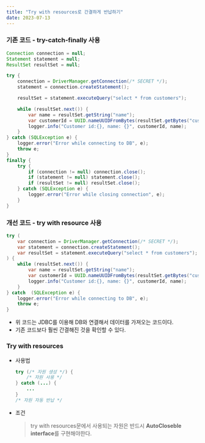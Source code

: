 ```yaml
---
title: "Try with resources로 간결하게 반납하기"
date: 2023-07-13
---
```



### 기존 코드 - try-catch-finally 사용
```java
Connection connection = null;
Statement statement = null;
ResultSet resultSet = null;

try {
    connection = DriverManager.getConnection(/* SECRET */);
    statement = connection.createStatement();

    resultSet = statement.executeQuery("select * from customers");

    while (resultSet.next()) {
        var name = resultSet.getString("name");
        var customerId = UUID.nameUUIDFromBytes(resultSet.getBytes("customer_id"));
        logger.info("Customer id:{}, name: {}", customerId, name);
    }
} catch (SQLException e) {
    logger.error("Error while connecting to DB", e);
    throw e;
}
finally {
    try {
        if (connection != null) connection.close();
        if (statement != null) statement.close();
        if (resultSet != null) resultSet.close();
    } catch (SQLException e) {
        logger.error("Error while closing connection", e);
    }
}
```


### 개선 코드 - try with resource 사용
```java
try (
    var connection = DriverManager.getConnection(/* SECRET */);
    var statement = connection.createStatement();
    var resultSet = statement.executeQuery("select * from customers");
) {
    while (resultSet.next()) {
        var name = resultSet.getString("name");
        var customerId = UUID.nameUUIDFromBytes(resultSet.getBytes("customer_id"));
        logger.info("Customer id:{}, name: {}", customerId, name);
    }
} catch  (SQLException e) {
    logger.error("Error while connecting to DB", e);
    throw e;
}
```
- 위 코드는 JDBC를 이용해 DB와 연결해서 데이터를 가져오는 코드이다.
- 기존 코드보다 훨씬 간결해진 것을 확인할 수 있다.

### Try with resources
- 사용법
    ```java
    try (/* 자원 생성 */) {
        /* 자원 사용 */
    } catch (...) {
        ...
    }
    /* 자원 자동 반납 */
    ```
- 조건
    > try with resources문에서 사용되는 자원은 반드시 **AutoCloseble interface**를 구현해야한다.
